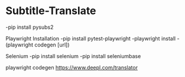 # Subtitle-Translate
-pip install pysubs2

Playwright Installation
-pip install pytest-playwright
-playwright install
-(playwright codegen [url])

Selenium
-pip install selenium
-pip install seleniumbase


playwright codegen https://www.deepl.com/translator